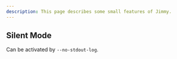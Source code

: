 ```yaml
---
description: This page describes some small features of Jimmy.
---
```


## Silent Mode

Can be activated by `--no-stdout-log`.
